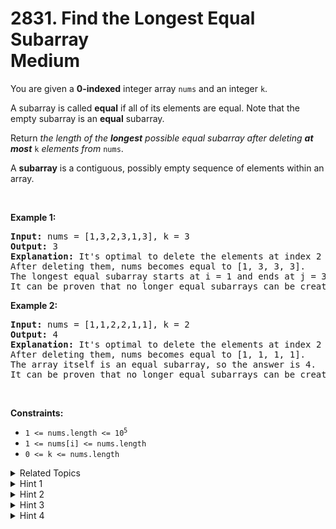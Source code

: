 
# 2831. Find the Longest Equal Subarray<br> Medium

<p>You are given a <strong>0-indexed</strong> integer array <code>nums</code> and an integer <code>k</code>.</p>

<p>A subarray is called <strong>equal</strong> if all of its elements are equal. Note that the empty subarray is an <strong>equal</strong> subarray.</p>

<p>Return <em>the length of the <strong>longest</strong> possible equal subarray after deleting <strong>at most</strong> </em><code>k</code><em> elements from </em><code>nums</code>.</p>

<p>A <b>subarray</b> is a contiguous, possibly empty sequence of elements within an array.</p>

<p>&nbsp;</p>
<p><strong class="example">Example 1:</strong></p>

<pre>
<strong>Input:</strong> nums = [1,3,2,3,1,3], k = 3
<strong>Output:</strong> 3
<strong>Explanation:</strong> It&#39;s optimal to delete the elements at index 2 and index 4.
After deleting them, nums becomes equal to [1, 3, 3, 3].
The longest equal subarray starts at i = 1 and ends at j = 3 with length equal to 3.
It can be proven that no longer equal subarrays can be created.
</pre>

<p><strong class="example">Example 2:</strong></p>

<pre>
<strong>Input:</strong> nums = [1,1,2,2,1,1], k = 2
<strong>Output:</strong> 4
<strong>Explanation:</strong> It&#39;s optimal to delete the elements at index 2 and index 3.
After deleting them, nums becomes equal to [1, 1, 1, 1].
The array itself is an equal subarray, so the answer is 4.
It can be proven that no longer equal subarrays can be created.
</pre>

<p>&nbsp;</p>
<p><strong>Constraints:</strong></p>

<ul>
	<li><code>1 &lt;= nums.length &lt;= 10<sup>5</sup></code></li>
	<li><code>1 &lt;= nums[i] &lt;= nums.length</code></li>
	<li><code>0 &lt;= k &lt;= nums.length</code></li>
</ul>


<details>

<summary> Related Topics </summary>

-	`Array`
-	`Hash Table`
-	`Binary Search`
-	`Sliding Window`

</details>


<details>
<summary> Hint 1 </summary>
<div class="_1l1MA">For each number <code>x</code> in <code>nums</code>, create a sorted list <code>indices<sub>x</sub></code> of all indices <code>i</code> such that <code>nums[i] == x</code>.</div>
</details>

<details>
<summary> Hint 2 </summary>
<div class="_1l1MA">On every <code>indices<sub>x</sub></code>, execute a sliding window technique.</div>
</details>

<details>
<summary> Hint 3 </summary>
<div class="_1l1MA">For each <code>indices<sub>x</sub></code>, find <code>i, j</code> such that <code>(indices<sub>x</sub>[j] - indices<sub>x</sub>[i]) - (j - i) <= k</code> and <code>j - i + 1</code> is maximized.</div>
</details>

<details>
<summary> Hint 4 </summary>
<div class="_1l1MA">The answer would be the maximum of <code>j - i + 1</code> for all <code>indices<sub>x</sub></code>.</div>
</details>